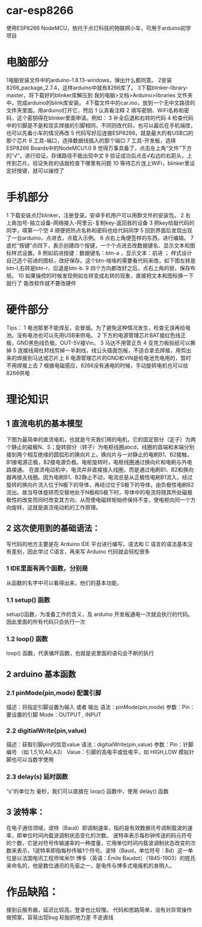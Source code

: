 # car-esp8266
使用ESP8266 NodeMCU，依托于点灯科技的物联网小车，可用于arduino初学项目

# 电脑部分
1电脑安装文件中的arduino-1.8.13-windows，弹出什么都同意。
2安装8266_package_2.7.4，这样arduino中就有8266库了。
3下载blinker-library-master，将下载好的blinker库解压到 我的电脑>文档>Arduino>libraries 文件夹中，完成arduino的blink库安装。
4下载文件中的car.ino，放到一个无中文路径的文件夹里面。用arduino打开它，然后
1 认真看注释
2 填写密钥、WiFi名称和密码，这个密钥得在blinker里面申请。例如：
3 补全后退和右转的代码
4 检查代码中的引脚是不是和现实焊接的引脚相同，不同则改代码，也可以最后在手机端改，也可以先看小车的情况再改
5 代码写好后连接ESP8266，就是最大的有USB口的那个芯片
6 工具-端口，选择数据线插入的那个端口
7 工具-开发板，选择ESP8266 Boards中的NodeMCU1.0
8 觉得万事具备了，点击左上角“文件”下方的“√”，进行验证。存储路径不能出现中文 
9 验证成功后点击√右边的右箭头，上传到芯片。验证失败的话就检查下哪里有问题
10 等待芯片连上WiFi，blinker里设定好按键，就可以操控了







# 手机部分
1 下载安装点灯blinker，注册登录。安卓手机用户可以用群文件的安装包。
2 右上角加号-独立设备-网络接入-阿里云-复制key-返回我的设备
3 把key给敲代码的同学，填第一个空
4 顺便把热点名称和密码也给代码同学
5 回到界面后发现出现了一台arduino，点进去，点载入示例。
6 点右上角便签样的东西，进行编辑。
7 底栏“按键”点四下，表示创建四个按键，一个个点进去改数据键名、显示文本和图标样式设置。8 例如前进按键：数据键名：btn-a ，显示文本：前进 ； 样式设计自己选个前进的图标，改好保存。这个btn-啥啥的需要看代码来改，如下图左转是btn-l,右转是btn-r，后退是btn-b.
9 四个方向都改好之后，点右上角的锁，保存布局。
10 如果操控的时候发现例如左转变成右转的现象，直接把文本和图标换一下就行了
能改软件就不要改硬件




# 硬件部分
Tips：
1 电池那里不能焊反，会冒烟。为了避免这种情况发生，检查无误再给电池。没有电池也可以先用USB来供电。
2 下方的电源管理芯片BAT接红色线正极，GND黑色线负极。OUT-5V接Vin。
3 马达不用管正负
4 亚克力板贴纸可以撕掉
5 连接线用杜邦线剪掉一半剥线，线公头插面包板，不适合拿去焊接，用剪出来的焊接到马达或芯片上
6 电源管理芯片的GND和VIN是给电池充电用的，暂时不用焊接上去
7 根据电磁感应，8266没有通电的时候，手动旋转电机也可以给8266供电









# 理论知识
## 1 直流电机的基本模型
下图为最简单的直流电机，也就是今天我们用的电机，它的固定部分（定子）为两个静止的磁极N、S；旋转部分（转子）为电枢线圈abcd，线圈的首端和末端分别接到两个相互绝缘的圆弧形的换向片上。换向片与一对静止的电刷B1、B2接触，B1接电源正极，B2接电源负极。电枢旋转时，电枢线圈通过换向片和电刷与外电路接通。
在直流电动机中，电流并非直接接入线圈，而是通过电刷B1、B2和换向器再接入线圈。因为电刷B1、B2静止不动，电流总是从正极性电刷B1流入，经过旋转的换向片流入位于N极下的导体，再经过位于S极下的导体，由负极性电刷B2流出。故当导体旋转而交替地处于N极和S极下时，导体中的电流将随其所处磁极极性的改变而同时改变其方向，从而使电磁转矩始终保持不变，使电枢向同一个方向旋转，这就是直流电动机的工作原理。


## 2 这次使用到的基础语法：
写代码的地方主要是在 Arduino IDE 平台进行编写，语法和 C 语言的语法基本没有差别，因此学过 C语言，再来写 Arduino 代码就会轻松很多

### 1 IDE里面有两个函数，分别是
从函数的名字中可以看得出来，他们的基本功能，

### 1.1 setup() 函数
setup()函数，为准备工作的含义，及 arduino 开发板通电一次就会执行的代码。因此里面的所有代码只会执行一次

### 1.2 loop() 函数
loop() 函数，代表循环函数，也就是说里面的语句会不断的执行

## 2 arduino 基本函数
### 2.1 pinMode(pin,mode) 配置引脚
描述：将指定引脚设置为输入 或者 输出
语法：pinMode(pin,mode)
参数：Pin：要设置的引脚
Mode：OUTPUT , INPUT
### 2.2 digitialWrite(pin,value) 
描述：获取引脚pin的信息value
语法：digitialWrite(pin,value)
参数：Pin：针脚编号 （如 1,5,10,A0,A3）
Value：引脚的高电平或低电平，如 HIGH,LOW
模拟针脚也可以当数字使用
### 2.3 delay(s) 延时函数
“s”的单位为 毫秒，我们可以直接在 loop() 函数中，使用 delay() 函数

## 3 波特率：
在电子通信领域，波特（Baud）即调制速率，指的是有效数据讯号调制载波的速率，即单位时间内载波调制状态变化的次数。
波特率表示每秒钟传送的码元符号的个数，它是对符号传输速率的一种度量，它用单位时间内载波调制状态改变的次数来表示，1波特率即指每秒传输1个符号。波特（Baud，单位符号：Bd）这一单位是以法国电讯工程师埃米尔·博多（英语：Émile Baudot）（1845-1903）的姓氏来命名的，他是数位通讯的先驱之一，是电传与博多式电报机的发明人。



# 作品缺陷：
接到云服务器，延迟比较高。登录也比较慢。
代码和思路简单，没有对异常操作做预案，容易出现bug
轮胎抓地力差
不走直线
